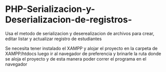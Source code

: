 # PHP-Serializacion-y-Deserializacion-de-registros-
Usa el metodo de serializacion y deserealizacion de archivos para crear, editar listar y actualizar registro de estudiantes 

Se necesita tener instalado el XAMPP y alojar el proyecto en la carpeta de XAMPP/htdocs
luego ir al navegador de preferencia y brinarle la ruta donde se aloja el proyecto y de esta manera poder correr el programa 
en el navegador
